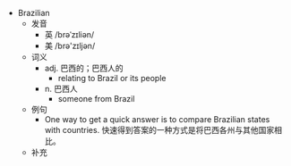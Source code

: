 - Brazilian
  - 发音
    - 英 /brəˈzɪliən/
    - 美 /brə'zɪljən/
  - 词义
    - adj. 巴西的；巴西人的
      - relating to Brazil or its people
    - n. 巴西人
      - someone from Brazil
  - 例句
    - One way to get a quick answer is to compare Brazilian states with countries. 快速得到答案的一种方式是将巴西各州与其他国家相比。
  - 补充